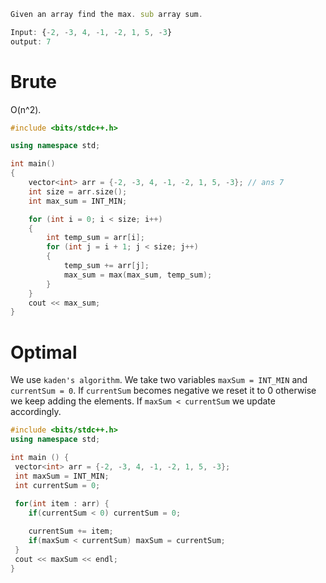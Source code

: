 ```js
Given an array find the max. sub array sum.

Input: {-2, -3, 4, -1, -2, 1, 5, -3}
output: 7
```

# Brute
O(n^2).
```cpp
#include <bits/stdc++.h>

using namespace std;

int main()
{
    vector<int> arr = {-2, -3, 4, -1, -2, 1, 5, -3}; // ans 7
    int size = arr.size();
    int max_sum = INT_MIN;

    for (int i = 0; i < size; i++)
    {
        int temp_sum = arr[i];
        for (int j = i + 1; j < size; j++)
        {
            temp_sum += arr[j];
            max_sum = max(max_sum, temp_sum);
        }
    }
    cout << max_sum;
}
```

# Optimal
We use `kaden's algorithm`. We take two variables `maxSum = INT_MIN` and `currentSum = 0`. If `currentSum` becomes negative we reset it to 0 otherwise we keep adding the elements. If `maxSum < currentSum` we update accordingly.
```cpp
#include <bits/stdc++.h>
using namespace std;

int main () {
 vector<int> arr = {-2, -3, 4, -1, -2, 1, 5, -3};
 int maxSum = INT_MIN;
 int currentSum = 0;
 
 for(int item : arr) {
 	if(currentSum < 0) currentSum = 0;

 	currentSum += item;
 	if(maxSum < currentSum) maxSum = currentSum;
 }
 cout << maxSum << endl;
}
```
